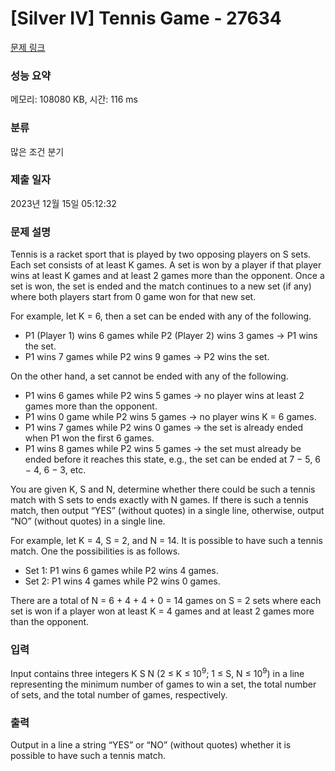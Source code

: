 # [Silver IV] Tennis Game - 27634 

[문제 링크](https://www.acmicpc.net/problem/27634) 

### 성능 요약

메모리: 108080 KB, 시간: 116 ms

### 분류

많은 조건 분기

### 제출 일자

2023년 12월 15일 05:12:32

### 문제 설명

<p>Tennis is a racket sport that is played by two opposing players on S sets. Each set consists of at least K games. A set is won by a player if that player wins at least K games and at least 2 games more than the opponent. Once a set is won, the set is ended and the match continues to a new set (if any) where both players start from 0 game won for that new set.</p>

<p>For example, let K = 6, then a set can be ended with any of the following.</p>

<ul>
	<li>P1 (Player 1) wins 6 games while P2 (Player 2) wins 3 games → P1 wins the set.</li>
	<li>P1 wins 7 games while P2 wins 9 games → P2 wins the set.</li>
</ul>

<p>On the other hand, a set cannot be ended with any of the following.</p>

<ul>
	<li>P1 wins 6 games while P2 wins 5 games → no player wins at least 2 games more than the opponent.</li>
	<li>P1 wins 0 game while P2 wins 5 games → no player wins K = 6 games.</li>
	<li>P1 wins 7 games while P2 wins 0 games → the set is already ended when P1 won the first 6 games.</li>
	<li>P1 wins 8 games while P2 wins 5 games → the set must already be ended before it reaches this state, e.g., the set can be ended at 7 − 5, 6 − 4, 6 − 3, etc.</li>
</ul>

<p>You are given K, S and N, determine whether there could be such a tennis match with S sets to ends exactly with N games. If there is such a tennis match, then output “YES” (without quotes) in a single line, otherwise, output “NO” (without quotes) in a single line.</p>

<p>For example, let K = 4, S = 2, and N = 14. It is possible to have such a tennis match. One the possibilities is as follows.</p>

<ul>
	<li>Set 1: P1 wins 6 games while P2 wins 4 games.</li>
	<li>Set 2: P1 wins 4 games while P2 wins 0 games.</li>
</ul>

<p>There are a total of N = 6 + 4 + 4 + 0 = 14 games on S = 2 sets where each set is won if a player won at least K = 4 games and at least 2 games more than the opponent.</p>

### 입력 

 <p>Input contains three integers K S N (2 ≤ K ≤ 10<sup>9</sup>; 1 ≤ S, N ≤ 10<sup>9</sup>) in a line representing the minimum number of games to win a set, the total number of sets, and the total number of games, respectively.</p>

### 출력 

 <p>Output in a line a string “YES” or “NO” (without quotes) whether it is possible to have such a tennis match.</p>


